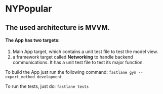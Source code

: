 # NYPopular

## The used architecture is **MVVM**.

#### The App has two targets:
1. Main App target, which contains a unit test file to test the model view.
2. a framework target called **Networking** to handle backend communications. It has a unit test file to test its major function.

To build the App just run the following command: 
`fastlane gym --export_method development`

To run the tests, just do:
`fastlane tests`

